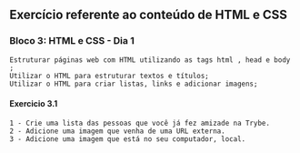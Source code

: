 ## Exercício referente ao conteúdo de HTML e CSS

### Bloco 3: HTML e CSS - Dia 1

    Estruturar páginas web com HTML utilizando as tags html , head e body ;
    Utilizar o HTML para estruturar textos e títulos;
    Utilizar o HTML para criar listas, links e adicionar imagens;


#### Exercicio 3.1

    1 - Crie uma lista das pessoas que você já fez amizade na Trybe.
    2 - Adicione uma imagem que venha de uma URL externa.
    3 - Adicione uma imagem que está no seu computador, local.
